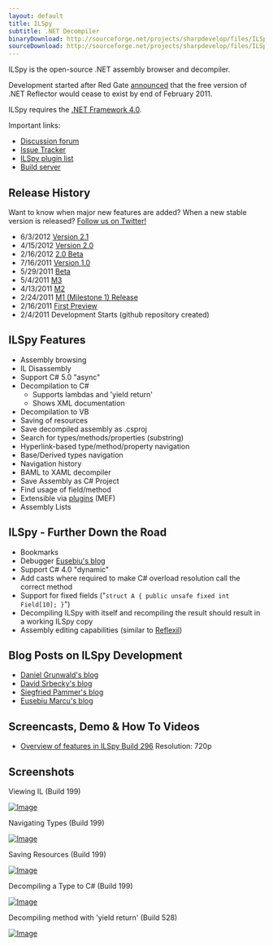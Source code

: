 ```yaml
---
layout: default
title: ILSpy
subtitle: .NET Decompiler
binaryDownload: http://sourceforge.net/projects/sharpdevelop/files/ILSpy/2.0/ILSpy_Master_2.1.0.1603_RTW_Binaries.zip/download
sourceDownload: http://sourceforge.net/projects/sharpdevelop/files/ILSpy/2.0/ILSpy_Master_2.1.0.1603_RTW_Source.zip/download
---
```


ILSpy is the open-source .NET assembly browser and decompiler.

Development started after Red Gate [announced](http://www.red-gate.com/products/dotnet-development/reflector/announcement) that the free version of .NET Reflector would cease to exist by end of February 2011.

ILSpy requires the [.NET Framework 4.0](http://www.microsoft.com/downloads/en/details.aspx?FamilyID=5765d7a8-7722-4888-a970-ac39b33fd8ab&amp;displaylang=en).

Important links:

* [Discussion forum](http://community.sharpdevelop.net/forums/69.aspx)
* [Issue Tracker](https://github.com/icsharpcode/ILSpy/issues)
* [ILSpy plugin list](https://github.com/icsharpcode/ILSpy/wiki/Plugins)
* [Build server](http://build.sharpdevelop.net/BuildArtefacts/#ILSpyMaster)


## Release History

Want to know when major new features are added? When a new stable version is released?
[Follow us on Twitter!](http://twitter.com/ilspy)

* 6/3/2012 [Version 2.1](http://community.sharpdevelop.net/blogs/christophwille/archive/2012/06/03/ilspy-2-1-async-await-decompilation-support.aspx)
* 4/15/2012 [Version 2.0](http://community.sharpdevelop.net/blogs/christophwille/archive/2012/04/15/ilspy-2-0-final.aspx)
* 2/16/2012 [2.0 Beta](http://community.sharpdevelop.net/blogs/danielgrunwald/archive/2012/02/16/ilspy-2-0-beta-1.aspx)
* 7/16/2011 [Version 1.0](http://community.sharpdevelop.net/blogs/christophwille/archive/2011/07/16/ilspy-1-0-has-landed.aspx)
* 5/29/2011 [Beta](http://community.sharpdevelop.net/blogs/christophwille/archive/2011/05/29/ilspy-1-0-beta.aspx)
* 5/4/2011 [M3](http://community.sharpdevelop.net/blogs/christophwille/archive/2011/05/04/ilspy-1-0-m3-object-initializer-search-ui-xml-documentation.aspx)
* 4/13/2011 [M2](http://community.sharpdevelop.net/blogs/christophwille/archive/2011/04/13/ilspy-1-0-milestone-2-quot-m2-quot.aspx)
* 2/24/2011 [M1 (Milestone 1) Release](http://community.sharpdevelop.net/blogs/christophwille/archive/2011/02/24/ilspy-1-0-m1-milestone-1.aspx)
* 2/16/2011 [First Preview](http://community.sharpdevelop.net/blogs/christophwille/archive/2011/02/16/new-from-sharpdevelop-ilspy.aspx)
* 2/4/2011 Development Starts (github repository created)


## ILSpy Features

* Assembly browsing
* IL Disassembly
* Support C# 5.0 "async"
* Decompilation to C#
    * Supports lambdas and 'yield return'
    * Shows XML documentation
* Decompilation to VB
* Saving of resources
* Save decompiled assembly as .csproj
* Search for types/methods/properties (substring)
* Hyperlink-based type/method/property navigation
* Base/Derived types navigation
* Navigation history
* BAML to XAML decompiler
* Save Assembly as C# Project
* Find usage of field/method
* Extensible via [plugins](https://github.com/icsharpcode/ILSpy/wiki/Plugins) (MEF)
* Assembly Lists  


## ILSpy - Further Down the Road

 * Bookmarks
 * Debugger [Eusebiu's blog](http://community.sharpdevelop.net/blogs/marcueusebiu/default.aspx)
 * Support C# 4.0 "dynamic"
 * Add casts where required to make C# overload resolution call the correct method
 * Support for fixed fields ("`struct A { public unsafe fixed int Field[10]; }`")
 * Decompiling ILSpy with itself and recompiling the result should result in a working ILSpy copy
 * Assembly editing capabilities (similar to [Reflexil](http://reflexil.net/))  


## Blog Posts on ILSpy Development

* [Daniel Grunwald's blog](http://community.sharpdevelop.net/blogs/danielgrunwald/archive/tags/ILSpy/default.aspx)
* [David Srbecky's blog](http://community.sharpdevelop.net/blogs/dsrbecky/archive/tags/ILSpy/default.aspx)
* [Siegfried Pammer's blog](http://community.sharpdevelop.net/blogs/siegfried_pammer/archive/tags/ILSpy/default.aspx)
* [Eusebiu Marcu's blog](http://community.sharpdevelop.net/blogs/marcueusebiu/archive/tags/ILSpy/default.aspx)  


## Screencasts, Demo & How To Videos

* [Overview of features in ILSpy Build 296](http://www.youtube.com/watch?v=CDi5yT1ekuU) Resolution: 720p  


## Screenshots

Viewing IL (Build 199)

[![Image](http://community.sharpdevelop.net/photos/christophwille/images/34590/500x375.aspx)](http://community.sharpdevelop.net/photos/christophwille/images/34590/original.aspx)

  
Navigating Types (Build 199)

[![Image](http://community.sharpdevelop.net/photos/christophwille/images/34591/500x375.aspx)](http://community.sharpdevelop.net/photos/christophwille/images/34591/original.aspx)

  
Saving Resources (Build 199)

[![Image](http://community.sharpdevelop.net/photos/christophwille/images/34592/500x375.aspx)](http://community.sharpdevelop.net/photos/christophwille/images/34592/original.aspx)

  
Decompiling a Type to C# (Build 199)

[![Image](http://community.sharpdevelop.net/photos/christophwille/images/34593/500x375.aspx)](http://community.sharpdevelop.net/photos/christophwille/images/34593/original.aspx)

  
Decompiling method with 'yield return' (Build 528)

[![Image](http://community.sharpdevelop.net/blogs/danielgrunwald/ILSpy%20-%20yield%20return.png)](http://community.sharpdevelop.net/blogs/danielgrunwald/ILSpy%20-%20yield%20return.png)

